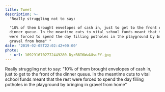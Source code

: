 ```yaml
---
title: Tweet
description: >-
  "Really struggling not to say:

  "10% of them brought envelopes of cash in, just to get to the front of the
  dinner queue. In the meantime cuts to vital school funds meant that the rest
  were forced to spend the day filling potholes in the playground by bringing in
  gravel from home" "
date: '2019-02-05T22:02:42+00:00'
photo:
  - url: 1092916702772449280-DyrR8I6WwAUsuFY.jpg
---
```

Really struggling not to say:
"10% of them brought envelopes of cash in, just to get to the front of the dinner queue. In the meantime cuts to vital school funds meant that the rest were forced to spend the day filling potholes in the playground by bringing in gravel from home" 
